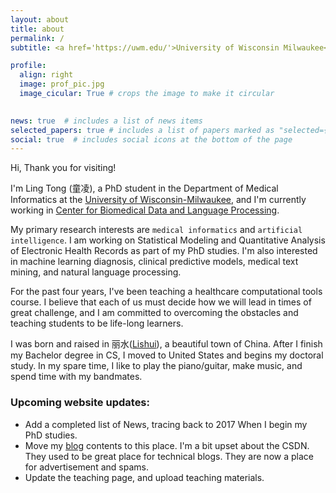 ```yaml
---
layout: about
title: about
permalink: /
subtitle: <a href='https://uwm.edu/'>University of Wisconsin Milwaukee</a>. Lecturer, Medical Informatics, Data Science. 

profile:
  align: right
  image: prof_pic.jpg
  image_cicular: True # crops the image to make it circular
    

news: true  # includes a list of news items
selected_papers: true # includes a list of papers marked as "selected={true}"
social: true  # includes social icons at the bottom of the page
---
```


Hi, Thank you for visiting!

I'm Ling Tong (童凌), a PhD student in the Department of Medical Informatics at the [University of Wisconsin-Milwaukee](https://uwm.edu/), and I'm currently working in [Center for Biomedical Data and Language Processing](https://sites.uwm.edu/jakeluo/).

My primary research interests are `medical informatics` and `artificial intelligence`. I am working on Statistical Modeling and Quantitative Analysis of Electronic Health Records as part of my PhD studies. I'm also interested in machine learning diagnosis, clinical predictive models, medical text mining, and natural language processing.

For the past four years, I've been teaching a healthcare computational tools course. I believe that each of us must decide how we will lead in times of great challenge, and I am committed to overcoming the obstacles and teaching students to be life-long learners. 

I was born and raised in 丽水([Lishui](https://en.wikipedia.org/wiki/Lishui)), a beautiful town of China. After I finish my Bachelor degree in CS, I moved to United States and begins my doctoral study. In my spare time, I like to play the piano/guitar, make music, and spend time with my bandmates.



### Upcoming website updates:

- Add a completed list of News, tracing back to 2017 When I begin my PhD studies.
- Move my [blog](https://blog.csdn.net/tlonline) contents to this place. I'm a bit upset about the CSDN. They used to be great place for technical blogs. They are now a place for advertisement and spams.
- Update the teaching page, and upload teaching materials.
